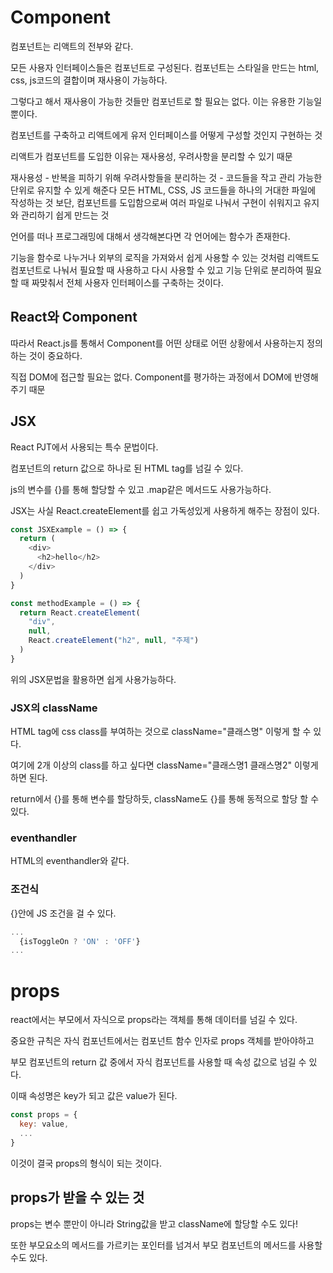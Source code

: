 # Component

컴포넌트는 리액트의 전부와 같다.

모든 사용자 인터페이스들은 컴포넌트로 구성된다. 컴포넌트는 스타일을 만드는 html, css, js코드의 결합이며 재사용이 가능하다.

그렇다고 해서 재사용이 가능한 것들만 컴포넌트로 할 필요는 없다. 이는 유용한 기능일 뿐이다.

컴포넌트를 구축하고 리액트에게 유저 인터페이스를 어떻게 구성할 것인지 구현하는 것

리액트가 컴포넌트를 도입한 이유는 재사용성, 우려사항을 분리할 수 있기 때문

재사용성 - 반복을 피하기 위해
우려사항들을 분리하는 것 - 코드들을 작고 관리 가능한 단위로 유지할 수 있게 해준다
모든 HTML, CSS, JS 코드들을 하나의 거대한 파일에 작성하는 것 보단, 컴포넌트를 도입함으로써 여러 파일로 나눠서 구현이 쉬워지고 유지와 관리하기 쉽게 만드는 것

언어를 떠나 프로그래밍에 대해서 생각해본다면 각 언어에는 함수가 존재한다.

기능을 함수로 나누거나 외부의 로직을 가져와서 쉽게 사용할 수 있는 것처럼 리액트도 컴포넌트로 나눠서 필요할 때 사용하고 다시 사용할 수 있고 기능 단위로 분리하여 필요할 때 짜맞춰서 전체 사용자 인터페이스를 구축하는 것이다.

## React와 Component

따라서 React.js를 통해서 Component를 어떤 상태로 어떤 상황에서 사용하는지 정의하는 것이 중요하다.

직접 DOM에 접근할 필요는 없다. Component를 평가하는 과정에서 DOM에 반영해주기 때문

## JSX

React PJT에서 사용되는 특수 문법이다.

컴포넌트의 return 값으로 하나로 된 HTML tag를 넘길 수 있다.

js의 변수를 {}를 통해 할당할 수 있고 .map같은 메서드도 사용가능하다.

JSX는 사실 React.createElement를 쉽고 가독성있게 사용하게 해주는 장점이 있다.

```js
const JSXExample = () => {
  return (
    <div>
      <h2>hello</h2>
    </div>
  )
}

const methodExample = () => {
  return React.createElement(
    "div",
    null,
    React.createElement("h2", null, "주제")
  )
}
```

위의 JSX문법을 활용하면 쉽게 사용가능하다.

### JSX의 className

HTML tag에 css class를 부여하는 것으로 className="클래스명" 이렇게 할 수 있다.

여기에 2개 이상의 class를 하고 싶다면 className="클래스명1 클래스명2" 이렇게 하면 된다.

return에서 {}를 통해 변수를 할당하듯, className도 {}를 통해 동적으로 할당 할 수 있다.

### eventhandler

HTML의 eventhandler와 같다.

### 조건식

{}안에 JS 조건을 걸 수 있다.

```js
...
  {isToggleOn ? 'ON' : 'OFF'}
...
```

# props

react에서는 부모에서 자식으로 props라는 객체를 통해 데이터를 넘길 수 있다.

중요한 규칙은 자식 컴포넌트에서는 컴포넌트 함수 인자로 props 객체를 받아야하고

부모 컴포넌트의 return 값 중에서 자식 컴포넌트를 사용할 때 속성 값으로 넘길 수 있다.

이때 속성명은 key가 되고 값은 value가 된다.

```js
const props = {
  key: value,
  ...
}
```

이것이 결국 props의 형식이 되는 것이다.

## props가 받을 수 있는 것

props는 변수 뿐만이 아니라 String값을 받고 className에 할당할 수도 있다!

또한 부모요소의 메서드를 가르키는 포인터를 넘겨서 부모 컴포넌트의 메서드를 사용할 수도 있다.
